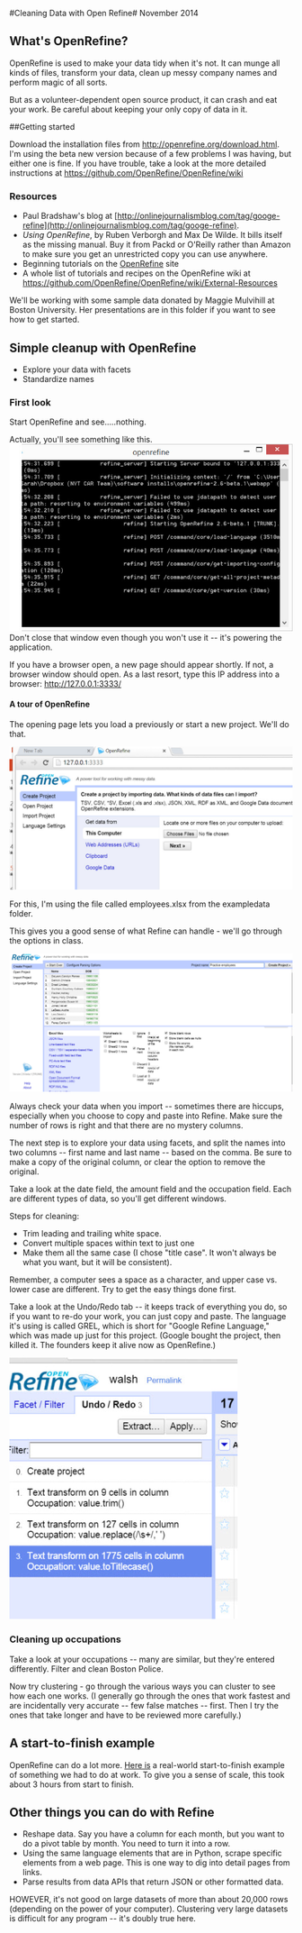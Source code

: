 #Cleaning Data with Open Refine#
November 2014

## What's OpenRefine? ##
OpenRefine is used to make your data tidy when it's not. It can munge all kinds of files, transform your data, clean up messy company names and perform magic of all sorts. 

But as a volunteer-dependent open source product, it can crash and eat your work. Be careful about keeping your only copy of data in it.

##Getting started

Download the installation files from http://openrefine.org/download.html. I'm using the beta new version because of a few problems I was having, but either one is fine.  If you have trouble, take a look at the more detailed instructions at https://github.com/OpenRefine/OpenRefine/wiki

### Resources

* Paul Bradshaw's blog at [http://onlinejournalismblog.com/tag/googe-refine](http://onlinejournalismblog.com/tag/googe-refine). 
* *Using OpenRefine*, by Ruben Verborgh and Max De Wilde. It bills itself as the missing manual. Buy it from Packd or O'Reilly rather than Amazon to make sure you get an unrestricted copy you can use anywhere.
* Beginning tutorials on the [OpenRefine](http://openrefine.org/) site
* A whole list of tutorials and recipes on the OpenRefine wiki at https://github.com/OpenRefine/OpenRefine/wiki/External-Resources

We'll be working with some sample data donated by Maggie Mulvihill at Boston University. Her presentations are in this folder if you want to see how to get started. 

## Simple cleanup with OpenRefine

* Explore your data with facets
* Standardize names
 
### First look

Start OpenRefine and see.....nothing. 

Actually, you'll see something like this. 
![](images/startup.jpg)
Don't close that window even though you won't use it -- it's powering the application.


If you have a browser open, a new page should appear shortly. If not, a browser window should open. As a last resort, type this IP address into a browser: http://127.0.0.1:3333/

#### A tour of OpenRefine

The opening page lets you load a previously or start a new project. We'll do that.

![](images/coverpage.jpg)

For this, I'm using the file called employees.xlsx from the exampledata folder. 

This gives you a good sense of what Refine can handle - we'll go through the options in class. 

![](images/importscreen.jpg)

Always check your data when you import -- sometimes there are hiccups, especially when you choose to copy and paste into Refine. Make sure the number of rows is right and that there are no mystery columns.

The next step is to explore your data using facets, and split the names into two columns -- first name and last name -- based on the comma. Be sure to make a copy of the original column, or clear the option to remove the original.

Take a look at the date field, the amount field and the occupation field. Each are different types of data, so you'll get different windows.

Steps for cleaning: 

* Trim leading and trailing white space.
* Convert multiple spaces within text to just one
* Make them all the same case (I chose "title case". It won't always be what you want, but it will be consistent). 

Remember, a computer sees a space as a character, and upper case vs. lower case are different. Try to get the easy things done first. 

Take a look at the Undo/Redo tab -- it keeps track of everything you do, so if you want to re-do your work, you can just copy and paste. The language it's using is called GREL, which is short for "Google Refine Language," which was made up just for this project. (Google bought the project, then killed it. The founders keep it alive now as OpenRefine.)

![](images/undoredo.jpg)

### Cleaning up occupations 
Take a look at your occupations -- many are similar, but they're entered differently. Filter and clean Boston Police.

Now try clustering - go through the various ways you can cluster to see how each one works. (I generally go through the ones that work fastest and are incidentally very accurate -- few false matches -- first. Then I try the ones that take longer and have to be reviewed more carefully.)

## A start-to-finish example

OpenRefine can do a lot more. [Here is](cleanup_medicare.md) a real-world start-to-finish example of something we had to do at work. To give you a sense of scale, this took about 3 hours from start to finish. 

## Other things you can do with Refine

* Reshape data. Say you have a column for each month, but you want to do a pivot table by month. You need to turn it into a row. 
* Using the same language elements that are in Python, scrape specific elements from a web page. This is one way to dig into detail pages from links.
* Parse results from data APIs that return JSON or other formatted data.

HOWEVER, it's not good on large datasets of more than about 20,000 rows (depending on the power of your computer). Clustering very large datasets is difficult for any program -- it's doubly true here.
 
